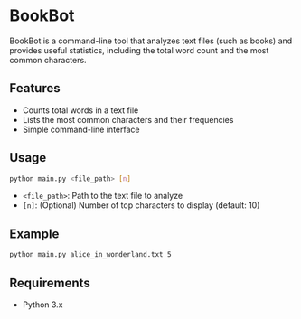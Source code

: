 # BookBot

BookBot is a command-line tool that analyzes text files (such as books) and provides useful statistics, including the total word count and the most common characters.

## Features

- Counts total words in a text file
- Lists the most common characters and their frequencies
- Simple command-line interface

## Usage

```bash
python main.py <file_path> [n]
```

- `<file_path>`: Path to the text file to analyze
- `[n]`: (Optional) Number of top characters to display (default: 10)

## Example

```bash
python main.py alice_in_wonderland.txt 5
```

## Requirements

- Python 3.x
